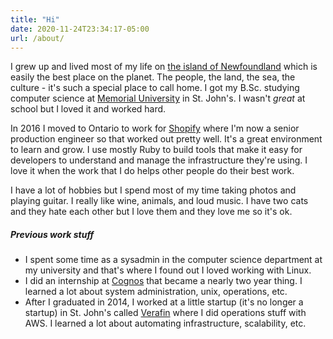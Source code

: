 ```yaml
---
title: "Hi"
date: 2020-11-24T23:34:17-05:00
url: /about/
---
```


I grew up and lived most of my life on [the island of Newfoundland](https://en.wikipedia.org/wiki/Newfoundland_(island)) which is easily the best place on the planet. The people, the land, the sea, the culture - it's such a special place to call home. I got my B.Sc. studying computer science at [Memorial University](https://en.wikipedia.org/wiki/Memorial_University_of_Newfoundland) in St. John's. I wasn't _great_ at school but I loved it and worked hard.

In 2016 I moved to Ontario to work for [Shopify](https://shopify.engineering/) where I'm now a senior production engineer so that worked out pretty well. It's a great environment to learn and grow. I use mostly Ruby to build tools that make it easy for developers to understand and manage the infrastructure they're using. I love it when the work that I do helps other people do their best work.

I have a lot of hobbies but I spend most of my time taking photos and playing guitar. I really like wine, animals, and loud music. I have two cats and they hate each other but I love them and they love me so it's ok.

##### Previous work stuff

- I spent some time as a sysadmin in the computer science department at my university and that's where I found out I loved working with Linux.
- I did an internship at [Cognos](https://www.ibm.com/ca-en/products/cognos-analytics) that became a nearly two year thing. I learned a lot about system administration, unix, operations, etc.
- After I graduated in 2014, I worked at a little startup (it's no longer a startup) in St. John's called [Verafin](https://verafin.com/) where I did operations stuff with AWS. I learned a lot about automating infrastructure, scalability, etc.
